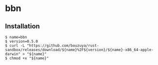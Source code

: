 # bbn

## Installation

```console
$ name=bbn
$ version=0.5.0
$ curl -L "https://github.com/bouzuya/rust-sandbox/releases/download/${name}%2F${version}/${name}-x86_64-apple-darwin" > "${name}"
$ chmod +x "${name}"
```
